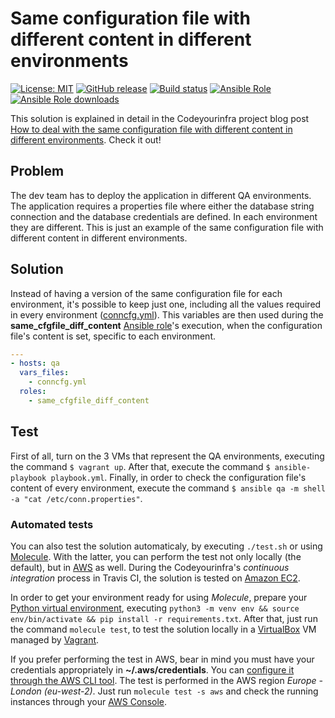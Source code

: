 # Same configuration file with different content in different environments

[![License: MIT](https://img.shields.io/badge/License-MIT-yellow.svg)](https://opensource.org/licenses/MIT) [![GitHub release](https://img.shields.io/github/release/codeyourinfra/same_cfgfile_diff_content.svg)](https://github.com/codeyourinfra/same_cfgfile_diff_content/releases/latest) [![Build status](https://travis-ci.org/codeyourinfra/same_cfgfile_diff_content.svg?branch=master)](https://travis-ci.org/codeyourinfra/same_cfgfile_diff_content) [![Ansible Role](https://img.shields.io/ansible/role/42084.svg)](https://galaxy.ansible.com/codeyourinfra/same_cfgfile_diff_content) [![Ansible Role downloads](https://img.shields.io/ansible/role/d/42084.svg)](https://galaxy.ansible.com/codeyourinfra/same_cfgfile_diff_content)

This solution is explained in detail in the Codeyourinfra project blog post [How to deal with the same configuration file with different content in different environments](http://codeyourinfra.today/how-to-deal-with-the-same-configuration-file-with-different-content-in-different-environments). Check it out!

## Problem

The dev team has to deploy the application in different QA environments. The application requires a properties file where either the database string connection and the database credentials are defined. In each environment they are different. This is just an example of the same configuration file with different content in different environments.

## Solution

Instead of having a version of the same configuration file for each environment, it's possible to keep just one, including all the values required in every environment ([conncfg.yml](conncfg.yml)). This variables are then used during the **same_cfgfile_diff_content** [Ansible role](https://docs.ansible.com/ansible/latest/user_guide/playbooks_reuse_roles.html)'s execution, when the configuration file's content is set, specific to each environment.

```yml
---
- hosts: qa
  vars_files:
    - conncfg.yml
  roles:
    - same_cfgfile_diff_content
```

## Test

First of all, turn on the 3 VMs that represent the QA environments, executing the command `$ vagrant up`. After that, execute the command `$ ansible-playbook playbook.yml`. Finally, in order to check the configuration file's content of every environment, execute the command `$ ansible qa -m shell -a "cat /etc/conn.properties"`.

### Automated tests

You can also test the solution automaticaly, by executing `./test.sh` or using [Molecule](https://molecule.readthedocs.io). With the latter, you can perform the test not only locally (the default), but in [AWS](https://aws.amazon.com) as well. During the Codeyourinfra's *continuous integration* process in Travis CI, the solution is tested on [Amazon EC2](https://aws.amazon.com/ec2).

In order to get your environment ready for using *Molecule*, prepare your [Python virtual environment](https://docs.python.org/3/tutorial/venv.html), executing `python3 -m venv env && source env/bin/activate && pip install -r requirements.txt`. After that, just run the command `molecule test`, to test the solution locally in a [VirtualBox](https://www.virtualbox.org) VM managed by [Vagrant](https://www.vagrantup.com).

If you prefer performing the test in AWS, bear in mind you must have your credentials appropriately in **~/.aws/credentials**. You can [configure it through the AWS CLI tool](https://docs.aws.amazon.com/cli/latest/userguide/cli-chap-configure.html). The test is performed in the AWS region *Europe - London (eu-west-2)*. Just run `molecule test -s aws` and check the running instances through your [AWS Console](https://eu-west-2.console.aws.amazon.com/ec2/v2).
